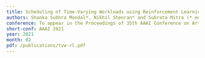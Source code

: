 ```yaml
---
title: Scheduling of Time-Varying Workloads using Reinforcement Learning
authors: Shanka Subhra Mondal*, Nikhil Sheoran* and Subrata Mitra (* equal contribution)
conference: To appear in the Proceedings of 35th AAAI Conference on Artificial Intelligence
short-conf: AAAI 2021
year: 2021
month: 02
pdf: /publications/tvw-rl.pdf
---
```

